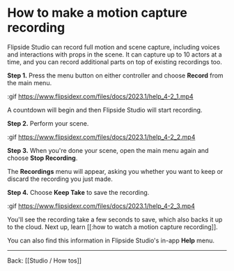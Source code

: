 # How to make a motion capture recording

Flipside Studio can record full motion and scene capture, including voices and interactions with props in the scene. It can capture up to 10 actors at a time, and you can record additional parts on top of existing recordings too.

**Step 1.** Press the menu button on either controller and choose **Record** from the main menu.

:gif https://www.flipsidexr.com/files/docs/2023.1/help_4-2_1.mp4

A countdown will begin and then Flipside Studio will start recording.

**Step 2.** Perform your scene.

:gif https://www.flipsidexr.com/files/docs/2023.1/help_4-2_2.mp4

**Step 3.** When you're done your scene, open the main menu again and choose **Stop Recording**.

The **Recordings** menu will appear, asking you whether you want to keep or discard the recording you just made.

**Step 4.** Choose **Keep Take** to save the recording.

:gif https://www.flipsidexr.com/files/docs/2023.1/help_4-2_3.mp4

You'll see the recording take a few seconds to save, which also backs it up to the cloud. Next up, learn [[:how to watch a motion capture recording]].

You can also find this information in Flipside Studio's in-app **Help** menu.

---

Back: [[Studio / How tos]]
